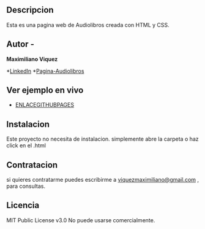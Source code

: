 ## Descripcion

Esta es una pagina web de Audiolibros creada con HTML y CSS.

## Autor -
**Maximiliano Viquez**

*[LinkedIn](https://www.linkedin.com/in/maximiliano-viquez/)
*[Pagina-Audiolibros]()

## Ver ejemplo en vivo
- [ENLACEGITHUBPAGES](ENLACEGITHUBPAGES)

## Instalacion
Este proyecto no necesita de instalacion. simplemente abre la carpeta o haz click en el .html

## Contratacion
si quieres contratarme puedes escribirme a viquezmaximiliano@gmail.com , para consultas.

## Licencia
MIT Public License v3.0
No puede usarse comercialmente.

